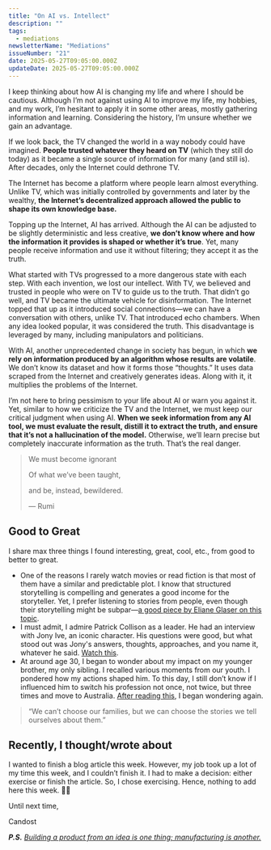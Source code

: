 ```yaml
---
title: "On AI vs. Intellect"
description: ""
tags:
  - mediations
newsletterName: "Mediations"
issueNumber: "21"
date: 2025-05-27T09:05:00.000Z
updateDate: 2025-05-27T09:05:00.000Z
---
```


I keep thinking about how AI is changing my life and where I should be cautious. Although I’m not against using AI to improve my life, my hobbies, and my work, I’m hesitant to apply it in some other areas, mostly gathering information and learning. Considering the history, I’m unsure whether we gain an advantage.

If we look back, the TV changed the world in a way nobody could have imagined. **People trusted whatever they heard on TV** (which they still do today) as it became a single source of information for many (and still is). After decades, only the Internet could dethrone TV.

The Internet has become a platform where people learn almost everything. Unlike TV, which was initially controlled by governments and later by the wealthy, **the Internet’s decentralized approach allowed the public to shape its own knowledge base.**

Topping up the Internet, AI has arrived. Although the AI can be adjusted to be slightly deterministic and less creative, **we don’t know where and how the information it provides is shaped or whether it’s true**. Yet, many people receive information and use it without filtering; they accept it as the truth.

What started with TVs progressed to a more dangerous state with each step. With each invention, we lost our intellect. With TV, we believed and trusted in people who were on TV to guide us to the truth. That didn’t go well, and TV became the ultimate vehicle for disinformation. The Internet topped that up as it introduced social connections—we can have a conversation with others, unlike TV. That introduced echo chambers. When any idea looked popular, it was considered the truth. This disadvantage is leveraged by many, including manipulators and politicians.

With AI, another unprecedented change in society has begun, in which **we rely on information produced by an algorithm whose results are volatile**. We don’t know its dataset and how it forms those “thoughts.” It uses data scraped from the Internet and creatively generates ideas. Along with it, it multiplies the problems of the Internet.

I’m not here to bring pessimism to your life about AI or warn you against it. Yet, similar to how we criticize the TV and the Internet, we must keep our critical judgment when using AI. **When we seek information from any AI tool, we must evaluate the result, distill it to extract the truth, and ensure that it’s not a hallucination of the model.** Otherwise, we’ll learn precise but completely inaccurate information as the truth. That’s the real danger.

> We must become ignorant
>
> Of what we’ve been taught,
>
> and be, instead, bewildered.
>
> — Rumi

## Good to Great

I share max three things I found interesting, great, cool, etc., from good to better to great.

- One of the reasons I rarely watch movies or read fiction is that most of them have a similar and predictable plot. I know that structured storytelling is compelling and generates a good income for the storyteller. Yet, I prefer listening to stories from people, even though their storytelling might be subpar—[a good piece by Eliane Glaser on this topic](https://aeon.co/essays/why-does-every-film-and-tv-series-seem-to-have-the-same-plot).
- I must admit, I admire Patrick Collison as a leader. He had an interview with Jony Ive, an iconic character. His questions were good, but what stood out was Jony's answers, thoughts, approaches, and you name it, whatever he said. [Watch this](https://x.com/patrickc/status/1920590121537052881/mediaViewer?currentTweet=1920590121537052881&currentTweetUser=patrickc).​
- At around age 30, I began to wonder about my impact on my younger brother, my only sibling. I recalled various moments from our youth. I pondered how my actions shaped him. To this day, I still don’t know if I influenced him to switch his profession not once, not twice, but three times and move to Australia. [After reading this](https://www.nytimes.com/2025/05/06/magazine/siblings-families-parents-influence.html), I began wondering again.

> “We can’t choose our families, but we can choose the stories we tell ourselves about them.”

## Recently, I thought/wrote about

I wanted to finish a blog article this week. However, my job took up a lot of my time this week, and I couldn’t finish it. I had to make a decision: either exercise or finish the article. So, I chose exercising. Hence, nothing to add here this week. 🤷🏼

Until next time,

Candost

_**P.S.** [Building a product from an idea is one thing; manufacturing is another.​](https://www.youtube.com/watch?v=7gTz_JmlYtQ)_
